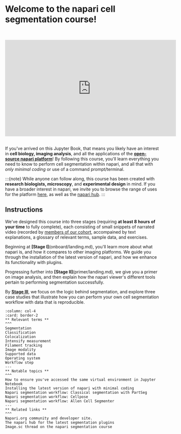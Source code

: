 # Welcome to the napari cell segmentation course!

<br><center><iframe width="560" height="315" src="https://www.youtube.com/embed/VXdFOcBCto4" title="YouTube video player" frameborder="0" allow="accelerometer; autoplay; clipboard-write; encrypted-media; gyroscope; picture-in-picture" allowfullscreen></iframe></center> <br>

If you've arrived on this Jupyter Book, that means you likely have an interest in **cell biology, imaging analysis**, and all the applications of the [**open-source napari platform**](https://www.napari.org)! By following this course, you'll learn everything you need to know to perform cell segmentation within napari, and all that with *only minimal coding* or use of a command prompt/terminal. 

:::{note}
While anyone can follow along, this course has been created with **research biologists, microscopy**, and **experimental design** in mind. If you have a broader interest in napari, we invite you to browse the range of uses for the platform [here](https://www.napari.org/gallery.html), as well as the [napari hub](https://www.napari-hub.com).
:::

## Instructions

We've designed this course into three stages (requiring **at least 8 hours of your time** to fully complete), each consisting of small snippets of narrated video (recorded by [members of our cohort](preface/landing.md), accompained by text explanations, a glossary of relevant terms, sample data, and exercises. 

Beginning at **[Stage I]**(onboard/landing.md), you'll learn more about what napari is, and how it compares to other imaging platforms. We guide you through the installation of the latest version of napari, and how we enhance its functionality with plugins. 

Progressing further into **[Stage II]**(primer/landing.md), we give you a primer on image analysis, and then explain how the napari viewer's different tools pertain to performing segmentation successfully. 

By **[Stage III](workflow/landing.md)**, we focus on the logic behind segmentation, and explore three case studies that illustrate how you can perform your own cell segmentation workflow with data that is reproducible. 


````{panels}
:column: col-4
:card: border-2
** Relevant terms **
^^^
Segmentation
Classification
Colocalization
Intensify measurement
Filament tracking
Image modality
Supported data
Operating system
Workflow step
---
** Notable topics **
^^^
How to ensure you've accessed the same virtual environment in Jupyter Notebook
Installing the latest version of napari with minimal coding
Napari segmentation workflow: Classical segmentation with PartSeg 
Napari segmentation workflow: Cellpose
Napari segmentation workflow: Allen Cell Segmenter
---
** Related links **
^^^
Napari.org community and developer site.
The napari hub for the latest segmentation plugins
Image.sc thread on the napari segmentation course

````


